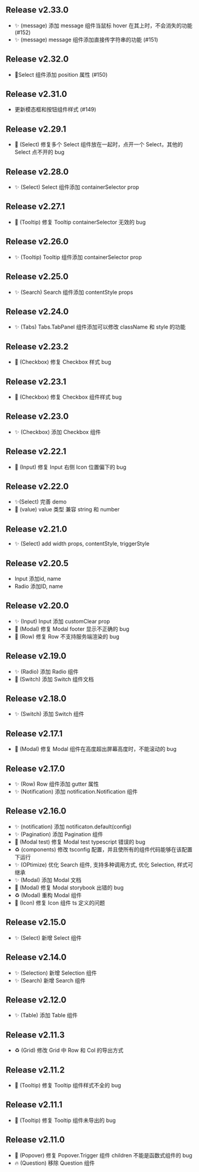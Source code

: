 ## Release v2.33.0
- ✨ (message) 添加 message 组件当鼠标 hover 在其上时，不会消失的功能 (#152)
- ✨ (message) message 组件添加直接传字符串的功能 (#151)

## Release v2.32.0
- Select 组件添加 position 属性 (#150)

## Release v2.31.0
- 更新模态框和按钮组件样式 (#149)

## Release v2.29.1
- 🐛 (Select) 修复多个 Select 组件放在一起时，点开一个 Select，其他的 Select 点不开的 bug

## Release v2.28.0
- ✨ (Select) Select 组件添加 containerSelector prop

## Release v2.27.1
- 🐛 (Tooltip) 修复 Tooltip containerSelector 无效的 bug

## Release v2.26.0
- ✨ (Tooltip) Tooltip 组件添加 containerSelector prop

## Release v2.25.0
- ✨ (Search) Search 组件添加 contentStyle props

## Release v2.24.0
- ✨ (Tabs) Tabs.TabPanel 组件添加可以修改 className 和 style 的功能

## Release v2.23.2
- 🐛 (Checkbox) 修复 Checkbox 样式 bug

## Release v2.23.1
- 🐛 (Checkbox) 修复 Checkbox 组件样式 bug

## Release v2.23.0
- ✨ (Checkbox) 添加 Checkbox 组件

## Release v2.22.1
- 🐛 (Input) 修复 Input 右侧 Icon 位置偏下的 bug

## Release v2.22.0
- ✨(Select) 完善 demo
- 🐛 (value) value 类型 兼容 string 和 number

## Release v2.21.0
- ✨ (Select) add width props, contentStyle, triggerStyle

## Release v2.20.5
- Input 添加id, name
- Radio 添加ID, name

## Release v2.20.0
- ✨ (Input) Input 添加 customClear prop
- 🐛 (Modal) 修复 Modal footer  显示不正确的 bug
- 🐛 (Row) 修复 Row 不支持服务端渲染的 bug

## Release v2.19.0
- ✨ (Radio) 添加 Radio 组件
- 📝 (Switch) 添加 Switch 组件文档

## Release v2.18.0
- ✨ (Switch) 添加 Switch 组件

## Release v2.17.1
- 🐛 (Modal) 修复 Modal 组件在高度超出屏幕高度时，不能滚动的 bug

## Release v2.17.0
- ✨ (Row) Row 组件添加 gutter 属性
- ✨ (Notification) 添加 notification.Notification 组件

## Release v2.16.0
- ✨ (notification) 添加 notificaton.default(config)
- ✨ (Pagination) 添加 Pagination 组件
- 🐛 (Modal test) 修复 Modal test typescript 错误的 bug
- ♻️ (components) 修改 tsconfig 配置，并且使所有的组件代码能够在该配置下运行
- ✨ (OPtimize) 优化 Search 组件, 支持多种调用方式, 优化 Selection, 样式可继承
- ✨ (Modal) 添加 Modal 文档
- 🐛 (Modal) 修复 Modal storybook 出错的 bug
- ♻️ (Modal) 重构 Modal 组件
- 🐛 (Icon) 修复 Icon 组件 ts 定义的问题


## Release v2.15.0
- ✨ (Select) 新增 Select 组件

## Release v2.14.0
- ✨ (Selection) 新增 Selection 组件
- ✨ (Search) 新增 Search 组件

## Release v2.12.0
- ✨ (Table) 添加 Table 组件

## Release v2.11.3
- ♻️ (Grid) 修改 Grid 中 Row 和 Col 的导出方式

## Release v2.11.2
- 🐛 (Tooltip) 修复 Tooltip 组件样式不全的 bug

## Release v2.11.1
- 🐛 (Tooltip) 修复 Tooltip 组件未导出的 bug

## Release v2.11.0
- 🐛 (Popover) 修复 Popover.Trigger 组件 children 不能是函数式组件的 bug
- 🔥 (Question) 移除 Question 组件
